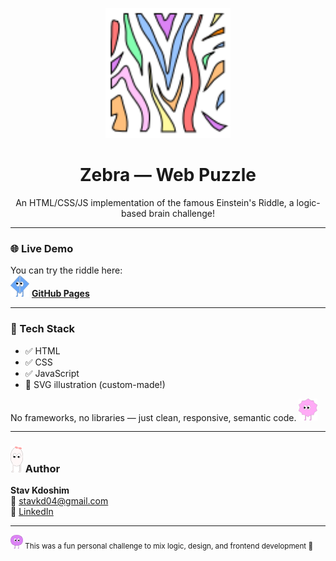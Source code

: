 <p align="center">
  <img src="favicon.svg" alt="Einstein Riddle Logo" width="200"/>
</p>

<h1 align="center"> Zebra — Web Puzzle</h1>

<p align="center">
  An HTML/CSS/JS implementation of the famous Einstein's Riddle, a logic-based brain challenge!
</p>

---

### 🌐 Live Demo

You can try the riddle here:  
<img src="blue.svg" alt="Character 1" width="30"/> [**GitHub Pages**](https://zebra-puzzle-ryvy.vercel.app/)

---

### 🧰 Tech Stack

- ✅ HTML
- ✅ CSS
- ✅ JavaScript
- 🎨 SVG illustration (custom-made!)

No frameworks, no libraries — just clean, responsive, semantic code. <img src="pink.svg" alt="Character 1" width="30"/>

---
### <img src="white.svg" alt="Character 1" width="20"/> Author

**Stav Kdoshim**  
📧 stavkd04@gmail.com  
🔗 [LinkedIn](https://www.linkedin.com/in/stav-kdoshim/)

---

<sub> <img src="purple.svg" alt="Character 1" width="20"/> This was a fun personal challenge to mix logic, design, and frontend development 🎯</sub>
